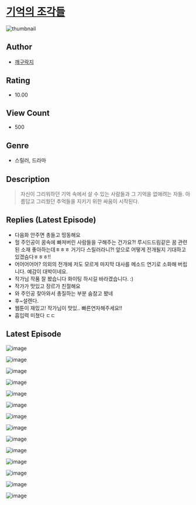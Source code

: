 # [기억의 조각들](https://comic.naver.com/bestChallenge/list?titleId=810390)
![thumbnail](https://image-comic.pstatic.net/user_contents_data/challenge_comic/2023/05/23/366555/upload_4049352221873419321_480x623.jpeg)

## Author
- [깨구락지](https://comic.naver.com/artistTitle?id=366555)

## Rating
- 10.00

## View Count
- 500

## Genre
- 스릴러, 드라마

## Description
> 자신이 그리워하던 기억 속에서 살 수 있는 사람들과 그 기억을 없애려는 자들. 아름답고 그리웠던 추억들을 지키기 위한 싸움이 시작된다.

## Replies (Latest Episode)
- 다음화 안주면 총들고 띵동해요
- 헐 주인공이 꿈속에 빠져버린 사람들을 구해주는 건가요?! 루시드드림같은 꿈 관련된 소재 좋아하는데ㅎㅎㅎ 거기다 스릴러라니?! 앞으로 어떻게 전개될지 기대하고 있겠슴다ㅎㅎㅎ!!
- 어어어어어? 의외의 전개에 저도 모르게 마지막 대사를 메소드 연기로 소화해 버립니다. 예감이 대박이네요.
- 작가님 작품 잘 봤습니다 화이팅 하시길 바라겠습니다. :)
- 작가가 맛있고 장르가 친절해요
- 와 주인공 찾아와서 총질하는 부분 숨참고 봤네
- 후~설렌다.
- 웹툰이 재밌고! 작가님이 맛있.. 빠른연자해주세요!!
- 흡입력 미쳤다 ㄷㄷ

## Latest Episode
![image](https://image-comic.pstatic.net/user_contents_data/challenge_comic/2023/05/23/366555/upload_3617297822102664034.jpeg)

![image](https://image-comic.pstatic.net/user_contents_data/challenge_comic/2023/05/23/366555/upload_7234299866866278753.jpeg)

![image](https://image-comic.pstatic.net/user_contents_data/challenge_comic/2023/05/23/366555/upload_4121698983949198433.jpeg)

![image](https://image-comic.pstatic.net/user_contents_data/challenge_comic/2023/05/23/366555/upload_7148676282760638822.jpeg)

![image](https://image-comic.pstatic.net/user_contents_data/challenge_comic/2023/05/23/366555/upload_3978429311020644707.jpeg)

![image](https://image-comic.pstatic.net/user_contents_data/challenge_comic/2023/05/23/366555/upload_3834926550918259761.jpeg)

![image](https://image-comic.pstatic.net/user_contents_data/challenge_comic/2023/05/23/366555/upload_7234017099090310966.jpeg)

![image](https://image-comic.pstatic.net/user_contents_data/challenge_comic/2023/05/23/366555/upload_7306589238850577713.jpeg)

![image](https://image-comic.pstatic.net/user_contents_data/challenge_comic/2023/05/23/366555/upload_3474301958374909540.jpeg)

![image](https://image-comic.pstatic.net/user_contents_data/challenge_comic/2023/05/23/366555/upload_3487531278002108774.jpeg)

![image](https://image-comic.pstatic.net/user_contents_data/challenge_comic/2023/05/23/366555/upload_7221583790733670448.jpeg)

![image](https://image-comic.pstatic.net/user_contents_data/challenge_comic/2023/05/23/366555/upload_7220738284324075060.jpeg)

![image](https://image-comic.pstatic.net/user_contents_data/challenge_comic/2023/05/23/366555/upload_3688784752495978085.jpeg)

![image](https://image-comic.pstatic.net/user_contents_data/challenge_comic/2023/05/23/366555/upload_4049922868408562740.jpeg)
